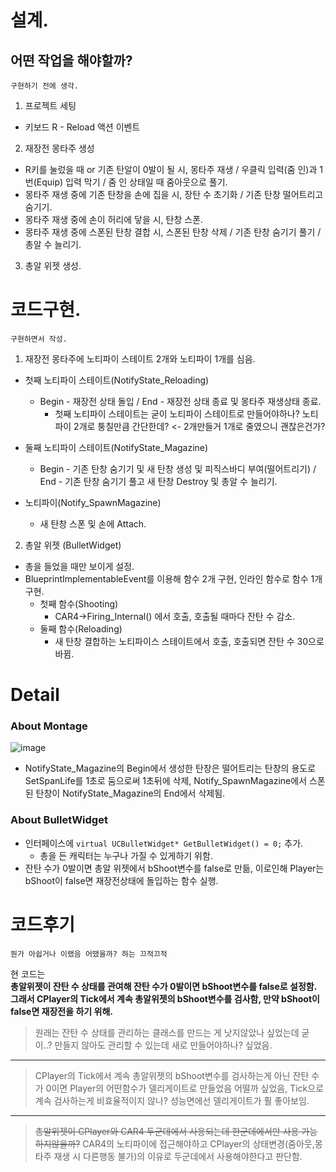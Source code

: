 # 설계.
## 어떤 작업을 해야할까?
    구현하기 전에 생각.
1. 프로젝트 세팅 
* 키보드 R - Reload 액션 이벤트
2. 재장전 몽타주 생성
* R키를 눌렀을 때 or 기존 탄알이 0발이 될 시, 
몽타주 재생 / 우클릭 입력(줌 인)과 1번(Equip) 입력 막기 / 줌 인 상태일 때 줌아웃으로 풀기.
* 몽타주 재생 중에 기존 탄창을 손에 집을 시, 
장탄 수 초기화 / 기존 탄창 떨어트리고 숨기기.
* 몽타주 재생 중에 손이 허리에 닿을 시,
탄창 스폰.
* 몽타주 재생 중에 스폰된 탄창 결합 시,
스폰된 탄창 삭제 / 기존 탄창 숨기기 풀기 / 총알 수 늘리기.
3. 총알 위젯 생성.

# 코드구현.
    구현하면서 작성.
1. 재장전 몽타주에 노티파이 스테이트 2개와 노티파이 1개를 심음.  
* 첫째 노티파이 스테이트(NotifyState_Reloading) 
  * Begin - 재장전 상태 돌입 / End - 재장전 상태 종료 및 몽타주 재생상태 종료.
      - 첫째 노티파이 스테이트는 굳이 노티파이 스테이트로 만들어야하나? 노티파이 2개로 퉁칠만큼 간단한데? <- 2개만들거 1개로 줄였으니 괜찮은건가?

* 둘째 노티파이 스테이트(NotifyState_Magazine) 
  * Begin - 기존 탄창 숨기기 및 새 탄창 생성 및 피직스바디 부여(떨어트리기) / End - 기존 탄창 숨기기 풀고 새 탄창 Destroy 및 총알 수 늘리기.
* 노티파이(Notify_SpawnMagazine)
  * 새 탄창 스폰 및 손에 Attach.

2. 총알 위젯 (BulletWidget)
* 총을 들었을 때만 보이게 설정.
* BlueprintImplementableEvent를 이용해 함수 2개 구현, 인라인 함수로 함수 1개 구현.
  * 첫째 함수(Shooting)
     - CAR4->Firing_Internal() 에서 호출, 호출될 때마다 잔탄 수 감소.
  * 둘째 함수(Reloading)
     - 새 탄창 결합하는 노티파이스 스테이트에서 호출, 호출되면 잔탄 수 30으로 바뀜. 

# Detail
### About Montage
![image](https://github.com/user-attachments/assets/3a229de5-4925-4896-868c-3f85c138c38a)  
* NotifyState_Magazine의 Begin에서 생성한 탄창은 떨어트리는 탄창의 용도로 SetSpanLife를 1초로 둠으로써 1초뒤에 삭제,
  Notify_SpawnMagazine에서 스폰된 탄창이 NotifyState_Magazine의 End에서 삭제됨.


### About BulletWidget  
* 인터페이스에 `virtual UCBulletWidget* GetBulletWidget() = 0;` 추가.  
  * 총을 든 캐릭터는 누구나 가질 수 있게하기 위함.
* 잔탄 수가 0발이면 총알 위젯에서 bShoot변수를 false로 만듦, 이로인해 Player는 bShoot이 false면 재장전상태에 돌입하는 함수 실행.

# 코드후기
    뭔가 아쉽거나 이랬음 어땠을까? 하는 끄적끄적

현 코드는     
**총알위젯이 잔탄 수 상태를 관여해 잔탄 수가 0발이면 bShoot변수를 false로 설정함.   
그래서 CPlayer의 Tick에서 계속 총알위젯의 bShoot변수를 검사함, 만약 bShoot이 false면 재장전을 하기 위해.**   
> 원래는 잔탄 수 상태를 관리하는 클래스를 만드는 게 낫지않았나 싶었는데 굳이..? 만들지 않아도 관리할 수 있는데 새로 만들어야하나? 싶었음.
* * * 
> CPlayer의 Tick에서 계속 총알위젯의 bShoot변수를 검사하는게 아닌   잔탄 수가 0이면 Player의 어떤함수가 델리게이트로 만들었음 어떨까 싶었음, Tick으로 계속 검사하는게 비효율적이지 않나? 성능면에선 델리게이트가 훨 좋아보임.   
* * *
> ~~총알위젯이 CPlayer와 CAR4 두군데에서 사용되는데 한군데에서만 사용 가능하지않을까?~~ CAR4의 노티파이에 접근해야하고 CPlayer의 상태변경(줌아웃,몽타주 재생 시 다른행동 불가)의 이유로 두군데에서 사용해야한다고 판단함.

